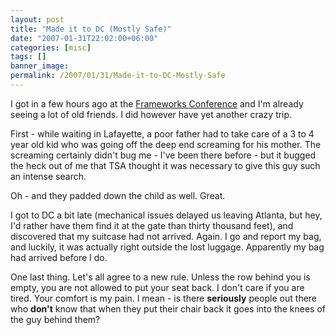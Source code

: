 ```yaml
---
layout: post
title: "Made it to DC (Mostly Safe)"
date: "2007-01-31T22:02:00+06:00"
categories: [misc]
tags: []
banner_image: 
permalink: /2007/01/31/Made-it-to-DC-Mostly-Safe
---
```


I got in a few hours ago at the <a href="http://www.frameworksconference.com">Frameworks Conference</a> and I'm already seeing a lot of old friends. I did however have yet another crazy trip.

First - while waiting in Lafayette, a poor father had to take care of a 3 to 4 year old kid who was going off the deep end screaming for his mother. The screaming certainly didn't bug me - I've been there before - but it bugged the heck out of me that TSA thought it was necessary to give this guy such an intense search. 

Oh - and they padded down the child as well. Great.

I got to DC a bit late (mechanical issues delayed us leaving Atlanta, but hey, I'd rather have them find it at the gate than thirty thousand feet), and discovered that my suitcase had not arrived. Again. I go and report my bag, and luckily, it was actually right outside the lost luggage. Apparently my bag had arrived before I do. 

One last thing. Let's all agree to a new rule. Unless the row behind you is empty, you are not allowed to put your seat back. I don't care if you are tired. Your comfort is my pain. I mean - is there <b>seriously</b> people out there who <b>don't</b> know that when they put their chair back it goes into the knees of the guy behind them?